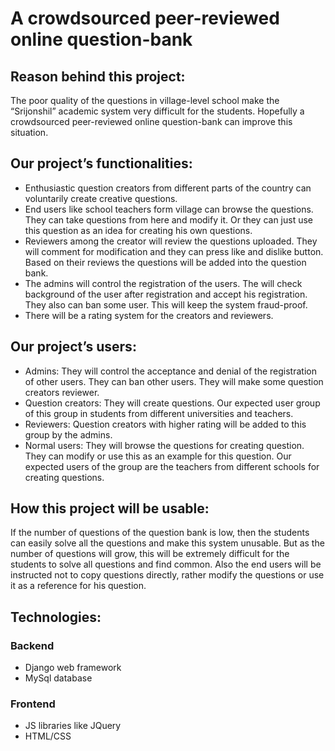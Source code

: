 # A crowdsourced peer-reviewed online question-bank



## Reason behind this project:

The poor quality of the questions in village-level school make the “Srijonshil” academic system very difficult for the students. Hopefully a crowdsourced peer-reviewed online question-bank can improve this situation.


## Our project’s functionalities:

- Enthusiastic question creators from different parts of the country can voluntarily create creative questions.
- End users like school teachers form village can browse the questions. They can take questions from here and modify it. Or they can just use this question as an idea for creating his own questions.
- Reviewers among the creator will review the questions uploaded. They will comment for modification and they can press like and dislike button. Based on their reviews the questions will be added into the question bank.
- The admins will control the registration of the users. The will check background of the user after registration and accept his registration. They also can ban some user. This will keep the system fraud-proof. 
- There will be a rating system for the creators and reviewers.


## Our project’s users:

* Admins: They will control the acceptance and denial of the registration of other users. They can ban other users. They will make some question creators reviewer.
* Question creators: They will create questions. Our expected user group of this group in students from different universities and teachers.
* Reviewers: Question creators with higher rating will be added to this group by the admins.
* Normal users: They will browse the questions for creating question. They can modify or use this as an example for this question. Our expected users of the group are the teachers from different schools for creating questions.


## How this project will be usable:

If the number of questions of the question bank is low, then the students can easily solve all the questions and make this system unusable. But as the number of questions will grow, this will be extremely difficult for the students to solve all questions and find common. Also the end users will be instructed not to copy questions directly, rather modify the questions or use it as a reference for his question.


## Technologies:

### Backend
* Django web framework
* MySql database 
### Frontend
* JS libraries like JQuery
* HTML/CSS

